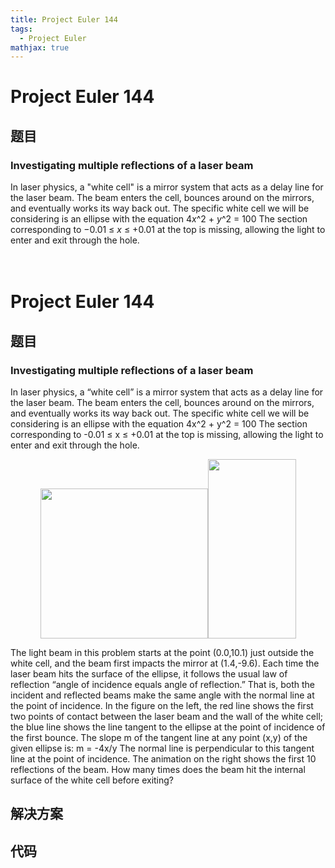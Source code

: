 ```yaml
---
title: Project Euler 144
tags:
  - Project Euler
mathjax: true
---
```

<escape><!-- more --></escape>
    
# Project Euler 144
## 题目
### Investigating multiple reflections of a laser beam

In laser physics, a "white cell" is a mirror system that acts as a delay line for the laser beam. The beam enters the cell, bounces around on the mirrors, and eventually works its way back out.
The specific white cell we will be considering is an ellipse with the equation 4<i>x</i>^2 + <i>y</i>^2 = 100
The section corresponding to −0.01 ≤ <i>x</i> ≤ +0.01 at the top is missing, allowing the light to enter and exit through the hole.
<div class="center"><img src="project/images/p144_1.png" class="dark_img" style="margin:10px 20px;" alt="" /><img src="project/images/p144_2.gif" class="dark_img" style="margin:10px 20px;" alt="" />

# Project Euler 144
## 题目
### Investigating multiple reflections of a laser beam
In laser physics, a “white cell” is a mirror system that acts as a delay line for the laser beam. The beam enters the cell, bounces around on the mirrors, and eventually works its way back out.
The specific white cell we will be considering is an ellipse with the equation 4x^2 + y^2 = 100
The section corresponding to -0.01 ≤ x ≤ +0.01 at the top is missing, allowing the light to enter and exit through the hole.
<center><img src="https://projecteuler.net/project/images/p144_1.gif" width="268" height="240" alt=""><img src="https://projecteuler.net/project/images/p144_2.gif" width="141" height="287" alt=""></center>

The light beam in this problem starts at the point (0.0,10.1) just outside the white cell, and the beam first impacts the mirror at (1.4,-9.6).
Each time the laser beam hits the surface of the ellipse, it follows the usual law of reflection “angle of incidence equals angle of reflection.” That is, both the incident and reflected beams make the same angle with the normal line at the point of incidence.
In the figure on the left, the red line shows the first two points of contact between the laser beam and the wall of the white cell; the blue line shows the line tangent to the ellipse at the point of incidence of the first bounce.
The slope m of the tangent line at any point (x,y) of the given ellipse is: m = -4x/y
The normal line is perpendicular to this tangent line at the point of incidence.
The animation on the right shows the first 10 reflections of the beam.
How many times does the beam hit the internal surface of the white cell before exiting?


## 解决方案


## 代码


